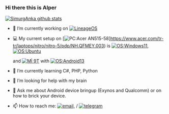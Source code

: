 ### Hi there this is Alper 
[![SimurgAnka github stats](https://github-readme-stats.vercel.app/api?username=SimurgAnka&hide=issues&show_icons=true&include_all_commits=true&theme=dracula)](https://github.com/SimurgAnka)

- 🔭 I’m currently working on [![LineageOS](https://img.shields.io/badge/LineageOS-167b80?style=flat-square&logo=lineageos)](https://github.com/LineageOS)
- 💻 My current setup on
  [![PC:Acer AN515-58](https://img.shields.io/badge/PC-Casper%20C900%20-blue?style=flat-square&logo=lenovo&logoColor=ffffff)]https://www.acer.com/tr-tr/laptops/nitro/nitro-5/pdp/NH.QFMEY.003) is
  [![OS:Windows11](https://img.shields.io/badge/OS-Windows11-blue?style=flat-square&logo=microsoft)](https://www.microsoft.com),
  [![OS:Ubuntu](https://img.shields.io/badge/OS-Ubuntu-red?style=flat-square&logo=ubuntu)](https://ubuntu.com)
  
  and [![Mİ 9T](https://img.shields.io/badge/Redmi%20K20-fd4900?style=flat-square&logo=xiaomi&logoColor=ffffff)](https://www.mi.com/global/mi-9-t/) with
  [![OS:Android13](https://img.shields.io/badge/OS-Android13-green?style=flat-square&logo=android)](https://www.android.com/)
  

- 🌱 I’m currently learning C#, PHP, Python
- 🤔 I’m looking for help with my brain
- 💬 Ask me about Android device bringup (Exynos and Qualcomm) or on how to brick your device.
- 📫 How to reach me: [![email](https://img.shields.io/badge/Email-hudalper@gmail.com-red?style=flat-square&logo=gmail)](mailto:hudalper@gmail.com), / [![telegram](https://img.shields.io/badge/Telegram-Alper-blue?style=flat-square&logo=telegram)](https://t.me/SimurgAnka)

<div align="center">

<div/>
